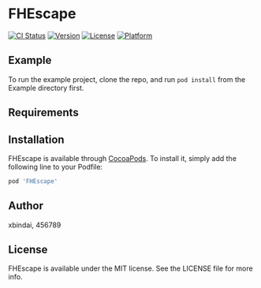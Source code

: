 # FHEscape

[![CI Status](https://img.shields.io/travis/xbindai/FHEscape.svg?style=flat)](https://travis-ci.org/xbindai/FHEscape)
[![Version](https://img.shields.io/cocoapods/v/FHEscape.svg?style=flat)](https://cocoapods.org/pods/FHEscape)
[![License](https://img.shields.io/cocoapods/l/FHEscape.svg?style=flat)](https://cocoapods.org/pods/FHEscape)
[![Platform](https://img.shields.io/cocoapods/p/FHEscape.svg?style=flat)](https://cocoapods.org/pods/FHEscape)

## Example

To run the example project, clone the repo, and run `pod install` from the Example directory first.

## Requirements

## Installation

FHEscape is available through [CocoaPods](https://cocoapods.org). To install
it, simply add the following line to your Podfile:

```ruby
pod 'FHEscape'
```

## Author

xbindai, 456789

## License

FHEscape is available under the MIT license. See the LICENSE file for more info.
